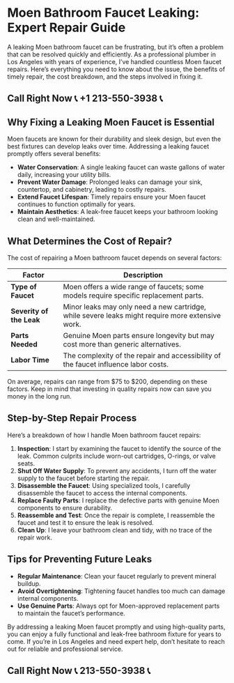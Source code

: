 # Moen Bathroom Faucet Leaking: Expert Repair Guide  

A leaking Moen bathroom faucet can be frustrating, but it’s often a problem that can be resolved quickly and efficiently. As a professional plumber in Los Angeles with years of experience, I’ve handled countless Moen faucet repairs. Here’s everything you need to know about the issue, the benefits of timely repair, the cost breakdown, and the steps involved in fixing it.  

## Call Right Now 📞 +1 213-550-3938 📞

## Why Fixing a Leaking Moen Faucet is Essential  

Moen faucets are known for their durability and sleek design, but even the best fixtures can develop leaks over time. Addressing a leaking faucet promptly offers several benefits:  

- **Water Conservation**: A single leaking faucet can waste gallons of water daily, increasing your utility bills.  
- **Prevent Water Damage**: Prolonged leaks can damage your sink, countertop, and cabinetry, leading to costly repairs.  
- **Extend Faucet Lifespan**: Timely repairs ensure your Moen faucet continues to function optimally for years.  
- **Maintain Aesthetics**: A leak-free faucet keeps your bathroom looking clean and well-maintained.  

## What Determines the Cost of Repair?  

The cost of repairing a Moen bathroom faucet depends on several factors:  

| **Factor**              | **Description**                                                                 |  
|--------------------------|---------------------------------------------------------------------------------|  
| **Type of Faucet**       | Moen offers a wide range of faucets; some models require specific replacement parts. |  
| **Severity of the Leak** | Minor leaks may only need a new cartridge, while severe leaks might require more extensive work. |  
| **Parts Needed**         | Genuine Moen parts ensure longevity but may cost more than generic alternatives. |  
| **Labor Time**           | The complexity of the repair and accessibility of the faucet influence labor costs. |  

On average, repairs can range from $75 to $200, depending on these factors. Keep in mind that investing in quality repairs now can save you money in the long run.  

## Step-by-Step Repair Process  

Here’s a breakdown of how I handle Moen bathroom faucet repairs:  

1. **Inspection**: I start by examining the faucet to identify the source of the leak. Common culprits include worn-out cartridges, O-rings, or valve seats.  
2. **Shut Off Water Supply**: To prevent any accidents, I turn off the water supply to the faucet before starting the repair.  
3. **Disassemble the Faucet**: Using specialized tools, I carefully disassemble the faucet to access the internal components.  
4. **Replace Faulty Parts**: I replace the defective parts with genuine Moen components to ensure durability.  
5. **Reassemble and Test**: Once the repair is complete, I reassemble the faucet and test it to ensure the leak is resolved.  
6. **Clean Up**: I leave your bathroom clean and tidy, with no trace of the repair work.  

## Tips for Preventing Future Leaks  

- **Regular Maintenance**: Clean your faucet regularly to prevent mineral buildup.  
- **Avoid Overtightening**: Tightening faucet handles too much can damage internal components.  
- **Use Genuine Parts**: Always opt for Moen-approved replacement parts to maintain the faucet’s performance.  

By addressing a leaking Moen faucet promptly and using high-quality parts, you can enjoy a fully functional and leak-free bathroom fixture for years to come. If you’re in Los Angeles and need expert help, don’t hesitate to reach out for reliable and professional service.
## Call Right Now 📞 213-550-3938 📞